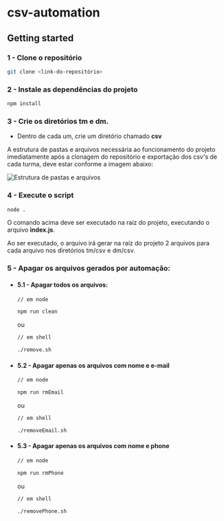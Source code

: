 # csv-automation

## Getting started 

### 1 - Clone o repositório

```sh
git clone <link-do-repositório>
```

### 2 - Instale as dependências do projeto

```sh
npm install
```
### 3 - Crie os diretórios <strong>tm</strong> e <strong>dm</strong>. 
  - Dentro de cada um, crie um diretório chamado <strong>csv</strong>

  <p>
    A estrutura de pastas e arquivos necessária ao funcionamento do projeto imediatamente após a clonagem do repositório e exportação dos csv's de cada turma, deve estar conforme a imagem abaixo:
  </p>

![Estrutura de pastas e arquivos](https://github.com/lucasbarreto-dev/csv-automation/blob/main/public/%C3%81rvore%20-%20pastas%20e%20arquivos.png?raw=true)

### 4 - Execute o script

```sh
node .
```

<p>O comando acima deve ser executado na raíz do projeto, executando o arquivo <strong>index.js</strong>.</p>

<!--- 
```js
// ./index.js

const path = require('path');
const { auto } = require('./utils/auto');

const TM = path.resolve(__dirname, './tm/csv');
const DM = path.resolve(__dirname, './dm/csv');

const directories = [ DM, TM ];

directories.forEach((directory) => auto(directory));
```
--->

<p>Ao ser executado, o arquivo irá gerar na raíz do projeto 2 arquivos para cada arquivo nos diretórios tm/csv e dm/csv.</p>


### 5 - Apagar os arquivos gerados por automação:

  - #### 5.1 - Apagar todos os arquivos:
    ```sh
    // em node

    npm run clean
    ```

      ou

    ```sh
    // em shell

    ./remove.sh
    ```

  - #### 5.2 - Apagar apenas os arquivos com nome e e-mail

    ```sh
    // em node

    npm run rmEmail
    ```
      ou

    ```sh
    // em shell

    ./removeEmail.sh
    ```

  - #### 5.3 - Apagar apenas os arquivos com nome e phone

    ```sh
    // em node

    npm run rmPhone
    ```
      ou

    ```sh
    // em shell

    ./removePhone.sh
    ```
